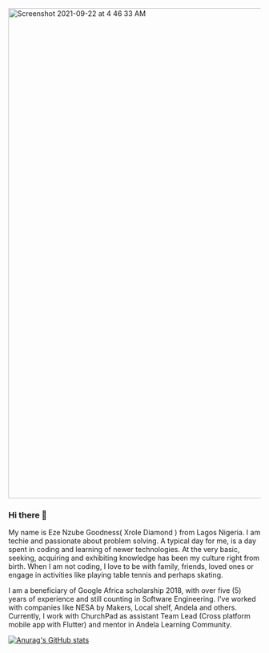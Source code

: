 <img width="979" alt="Screenshot 2021-09-22 at 4 46 33 AM" src="https://user-images.githubusercontent.com/32772323/134280361-8f52a991-753a-4118-a2a0-7f79442a0c32.png">



### Hi there 👋

My name is Eze Nzube Goodness( Xrole Diamond ) from Lagos Nigeria. I am techie and passionate about problem solving. A typical day for me, is a day spent in coding and learning of newer technologies. At the very basic, seeking, acquiring and exhibiting knowledge has been my culture right from birth. When I am not coding, I love to be with family, friends, loved ones or engage in activities like playing table tennis and perhaps skating.

I am a beneficiary of Google Africa scholarship 2018, with over five (5) years of experience and still counting in Software Engineering. I've worked with companies like NESA by Makers, Local shelf, Andela and others. Currently, I work with ChurchPad as assistant Team Lead (Cross platform mobile app with Flutter) and mentor in Andela Learning Community.

[![Anurag's GitHub stats](https://github-readme-stats.vercel.app/api?username=xrole)](https://github.com/anuraghazra/github-readme-stats)
